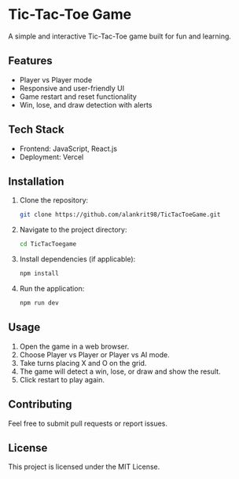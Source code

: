 # Tic-Tac-Toe Game

A simple and interactive Tic-Tac-Toe game built for fun and learning.

## Features

- Player vs Player mode
- Responsive and user-friendly UI
- Game restart and reset functionality
- Win, lose, and draw detection with alerts

## Tech Stack

- Frontend: JavaScript, React.js
- Deployment: Vercel

## Installation

1. Clone the repository:
   ```bash
   git clone https://github.com/alankrit98/TicTacToeGame.git
   ```
2. Navigate to the project directory:
   ```bash
   cd TicTacToegame
   ```
3. Install dependencies (if applicable):
   ```bash
   npm install
   ```
4. Run the application:
   ```bash
   npm run dev
   ```

## Usage

1. Open the game in a web browser.
2. Choose Player vs Player or Player vs AI mode.
3. Take turns placing X and O on the grid.
4. The game will detect a win, lose, or draw and show the result.
5. Click restart to play again.

## Contributing

Feel free to submit pull requests or report issues.

## License

This project is licensed under the MIT License.

